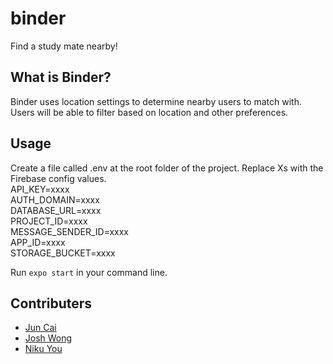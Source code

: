 # binder

Find a study mate nearby!

## What is Binder?

Binder uses location settings to determine nearby users to match with. Users will be able to filter based on location and other preferences.

## Usage

Create a file called .env at the root folder of the project. Replace Xs with the Firebase config values.
<br>
API_KEY=xxxx<br>
AUTH_DOMAIN=xxxx<br>
DATABASE_URL=xxxx<br>
PROJECT_ID=xxxx<br>
MESSAGE_SENDER_ID=xxxx<br>
APP_ID=xxxx<br>
STORAGE_BUCKET=xxxx<br>

Run `expo start` in your command line.

## Contributers

- [Jun Cai](https://github.com/JIAJUNATBCIT "Jun's Github")
- [Josh Wong](https://github.com/jtw10 "Josh's Github")
- [Niku You](https://github.com/NikuYou "Niku's Github")
